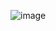 ![image](https://github.com/Kaizoku01/JAL.SAMARTH/assets/72724768/82fe16b0-a14d-48b6-8764-1bedf1f0b7d8)
